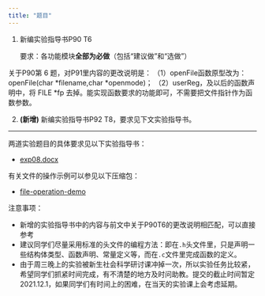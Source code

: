 ```yaml
---
title: "题目"
---
```

1. 新编实验指导书P90 T6

    要求：各功能模块**全部为必做**（包括“建议做”和“选做”）

关于P90第 6 题，对P91里内容的更改说明是： 
（1）openFile函数原型改为：openFile(char *filename,char *openmode)； 
（2）userReg，及以后的函数声明中，将 FILE *fp 去掉。能实现函数要求的功能即可，不需要把文件指针作为函数参数。 

2. **(新增)** 新编实验指导书P92 T8，要求见下文实验指导书。

---



两道实验题目的具体要求见以下实验指导书：

- [exp08.docx](exp-doc/exp08/exp08.docx)

有关文件的操作示例可以参见以下压缩包：

- [file-operation-demo](exp-doc/exp08/file-operation-demo.rar)

注意事项：

- 新增的实验指导书中的内容与前文中关于P90T6的更改说明相匹配，可以直接参考
- 建议同学们尽量采用标准的头文件的编程方法：即在`.h`头文件里，只是声明一些结构体类型、函数声明、常量定义等，而在`.c`文件里完成函数的定义。
- 由于周三晚上的实验被新生社会科学研讨课冲掉一次，所以实验任务比较紧，希望同学们抓紧时间完成，有不清楚的地方及时问助教。提交的截止时间暂定2021.12.1，如果同学们有时间上的困难，在当天的实验课上会考虑延期。